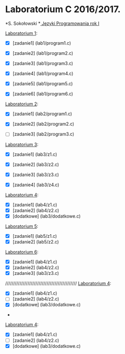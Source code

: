 # Laboratorium C 2016/2017.

*S. Sokołowski
*[ Języki Programowania rok I ](http://sigma.ug.edu.pl/~stefan/Dydaktyka/JezProg/)

[Laboratorium 1](lab1):
* [x] [zadanie1] (lab1/program1.c)
* [x] [zadanie2] (lab1/program2.c)
* [x] [zadanie3] (lab1/program3.c)
* [x] [zadanie4] (lab1/program4.c)
* [x] [zadanie5] (lab1/program5.c)
* [x] [zadanie6] (lab1/program6.c)


[Laboratorium 2](lab2):
* [x] [zadanie1] (lab2/program1.c)
* [x] [zadanie2] (lab2/program2.c)
* [ ] [zadanie3] (lab2/program3.c)


[Laboratorium 3](lab3):
* [x] [zadanie1] (lab3/z1.c)
* [x] [zadanie2] (lab3/z2.c)
* [x] [zadanie3] (lab3/z3.c)
* [x] [zadanie4] (lab3/z4.c)


[Laboratorium 4](lab4):
* [x] [zadanie1] (lab4/z1.c)
* [x] [zadanie2] (lab4/z2.c)
* [x] [dodatkowe] (lab3/dodatkowe.c)

[Laboratorium 5](lab4):
* [x] [zadanie1] (lab5/z1.c)
* [x] [zadanie2] (lab5/z2.c)

[Laboratorium 6](lab4):
* [x] [zadanie1] (lab4/z1.c)
* [x] [zadanie2] (lab4/z2.c)
* [x] [zadanie3] (lab3/z3.c)

/////////////////////////////////////////////
[Laboratorium 4](lab4):
* [x] [zadanie1] (lab4/z1.c)
* [ ] [zadanie2] (lab4/z2.c)
* [x] [dodatkowe] (lab3/dodatkowe.c)
* 

[Laboratorium 4](lab4):
* [x] [zadanie1] (lab4/z1.c)
* [ ] [zadanie2] (lab4/z2.c)
* [x] [dodatkowe] (lab3/dodatkowe.c)
